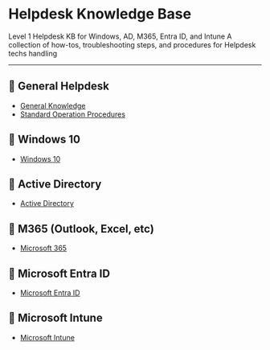 # Helpdesk Knowledge Base

Level 1 Helpdesk KB for Windows, AD, M365, Entra ID, and Intune
A collection of how-tos, troubleshooting steps, and procedures for Helpdesk techs handling

---

## 📂 General Helpdesk 

- [General Knowledge](./general-helpdesk/readme.md)
- [Standard Operation Procedures](./technician-sops/README.md)
  
## 📂 Windows 10

- [Windows 10](./windows-10/README.md)

## 📂 Active Directory 

- [Active Directory](./active-directory/README.md)

## 📂 M365 (Outlook, Excel, etc)

- [Microsoft 365](./microsoft-365/README.md)

## 📂 Microsoft Entra ID

- [Microsoft Entra ID](./microsoft-entra/README.md)

## 📂 Microsoft Intune
- [Microsoft Intune](./microsoft-intune/README.md)
